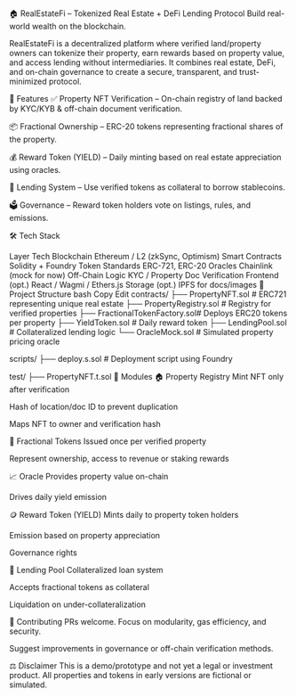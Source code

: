 🏠 RealEstateFi – Tokenized Real Estate + DeFi Lending Protocol
Build real-world wealth on the blockchain.

RealEstateFi is a decentralized platform where verified land/property owners can tokenize their property, earn rewards based on property value, and access lending without intermediaries. It combines real estate, DeFi, and on-chain governance to create a secure, transparent, and trust-minimized protocol.

🚀 Features
✅ Property NFT Verification – On-chain registry of land backed by KYC/KYB & off-chain document verification.

📦 Fractional Ownership – ERC-20 tokens representing fractional shares of the property.

💰 Reward Token (YIELD) – Daily minting based on real estate appreciation using oracles.

🏦 Lending System – Use verified tokens as collateral to borrow stablecoins.

🗳 Governance – Reward token holders vote on listings, rules, and emissions.

🛠 Tech Stack

Layer	Tech
Blockchain	Ethereum / L2 (zkSync, Optimism)
Smart Contracts	Solidity + Foundry
Token Standards	ERC-721, ERC-20
Oracles	Chainlink (mock for now)
Off-Chain Logic	KYC / Property Doc Verification
Frontend (opt.)	React / Wagmi / Ethers.js
Storage (opt.)	IPFS for docs/images
📌 Project Structure
bash
Copy
Edit
contracts/
├── PropertyNFT.sol           # ERC721 representing unique real estate
├── PropertyRegistry.sol      # Registry for verified properties
├── FractionalTokenFactory.sol# Deploys ERC20 tokens per property
├── YieldToken.sol            # Daily reward token
├── LendingPool.sol           # Collateralized lending logic
└── OracleMock.sol            # Simulated property pricing oracle

scripts/
├── deploy.s.sol              # Deployment script using Foundry

test/
├── PropertyNFT.t.sol
🧱 Modules
🏠 Property Registry
Mint NFT only after verification

Hash of location/doc ID to prevent duplication

Maps NFT to owner and verification hash

🧩 Fractional Tokens
Issued once per verified property

Represent ownership, access to revenue or staking rewards

📈 Oracle
Provides property value on-chain

Drives daily yield emission

🪙 Reward Token (YIELD)
Mints daily to property token holders

Emission based on property appreciation

Governance rights

💸 Lending Pool
Collateralized loan system

Accepts fractional tokens as collateral

Liquidation on under-collateralization

📢 Contributing
PRs welcome. Focus on modularity, gas efficiency, and security.

Suggest improvements in governance or off-chain verification methods.

⚖️ Disclaimer
This is a demo/prototype and not yet a legal or investment product. All properties and tokens in early versions are fictional or simulated.


